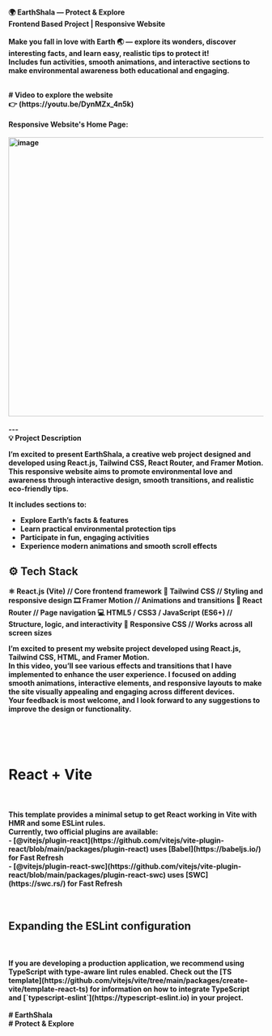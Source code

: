<b> 🌍 EarthShala — Protect & Explore <b/>
<br/>
<b> Frontend Based Project | Responsive Website <b/> 
<br/>
<br/>
Make you fall in love with Earth 🌏 — explore its wonders, discover interesting facts, and learn easy, realistic tips to protect it!  
Includes fun activities, smooth animations, and interactive sections to make environmental awareness both educational and engaging.

<br/>
# Video to explore the website
<br/>
👉 (https://youtu.be/DynMZx_4n5k)
<br>
<br>
<b> Responsive Website's Home Page: <b/>
<br>
<br>
<img width="600" height="550" alt="image" src="https://github.com/user-attachments/assets/ec5d92be-07ae-47d9-b339-cc063d0cb3ae" />
<br>
<br>
---
<br/>
<b> 💡 Project Description <b/>

I’m excited to present **EarthShala**, a creative web project designed and developed using **React.js**, **Tailwind CSS**, **React Router**, and **Framer Motion**.  
This responsive website aims to promote environmental love and awareness through **interactive design**, **smooth transitions**, and **realistic eco-friendly tips**.  

It includes sections to:
- Explore **Earth’s facts & features**
- Learn **practical environmental protection tips**
- Participate in **fun, engaging activities**
- Experience **modern animations** and **smooth scroll effects**

## ⚙️ Tech Stack

   ⚛️ **React.js (Vite)**  // Core frontend framework 
   🌈 **Tailwind CSS**     // Styling and responsive design 
   🎞️ **Framer Motion**    // Animations and transitions 
   🧭 **React Router**     // Page navigation 
   💻 **HTML5 / CSS3 / JavaScript (ES6+)**   // Structure, logic, and interactivity
   📱 **Responsive CSS**   // Works across all screen sizes

I’m excited to present my website project developed using React.js, Tailwind CSS, HTML, and Framer Motion.
<br>
In this video, you’ll see various effects and transitions that I have implemented to enhance the user experience. I focused on adding smooth animations, interactive elements, and responsive layouts to make the site visually appealing and engaging across different devices.
<br>
Your feedback is most welcome, and I look forward to any suggestions to improve the design or functionality.

<br>
<br>
<br>

# React + Vite
<br>
<br>
This template provides a minimal setup to get React working in Vite with HMR and some ESLint rules.
<br>
Currently, two official plugins are available:
<br>
- [@vitejs/plugin-react](https://github.com/vitejs/vite-plugin-react/blob/main/packages/plugin-react) uses [Babel](https://babeljs.io/) for Fast Refresh
<br>
- [@vitejs/plugin-react-swc](https://github.com/vitejs/vite-plugin-react/blob/main/packages/plugin-react-swc) uses [SWC](https://swc.rs/) for Fast Refresh

<br>
<br>
<br>

## Expanding the ESLint configuration
<br>
<br>
If you are developing a production application, we recommend using TypeScript with type-aware lint rules enabled. Check out the [TS template](https://github.com/vitejs/vite/tree/main/packages/create-vite/template-react-ts) for information on how to integrate TypeScript and [`typescript-eslint`](https://typescript-eslint.io) in your project.
<br>
<br>
#   EarthShala
<br>
 #  Protect & Explore

